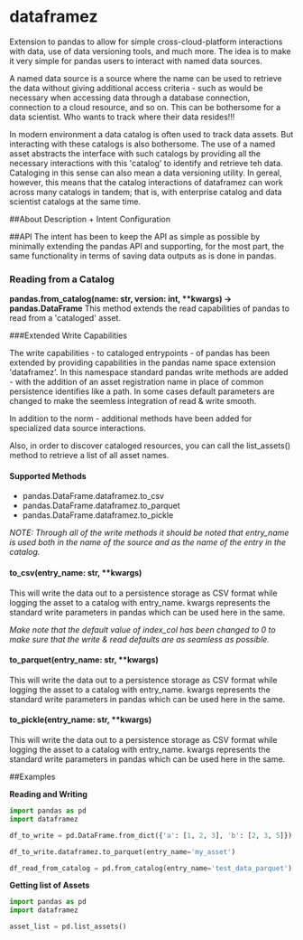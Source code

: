 <!---
# Modifications © 2020 Hashmap, Inc
#
# Licensed under the Apache License, Version 2.0 (the "License");
# you may not use this file except in compliance with the License.
# You may obtain a copy of the License at
#
#     http://www.apache.org/licenses/LICENSE-2.0
#
# Unless required by applicable law or agreed to in writing, software
# distributed under the License is distributed on an "AS IS" BASIS,
# WITHOUT WARRANTIES OR CONDITIONS OF ANY KIND, either express or implied.
# See the License for the specific language governing permissions and
# limitations under the License.
-->
# dataframez

Extension to pandas to allow for simple cross-cloud-platform interactions with data, use of data versioning tools, and much more. The idea is to make it very simple for pandas users to interact with named data sources. 

A named data source is a source where the name can be used to retrieve the data without giving additional access criteria - such as would be necessary when accessing data through a database connection, connection to a cloud resource, and so on. This can be bothersome for a data scientist. Who wants to track where their data resides!!!

In modern environment a data catalog is often used to track data assets. But interacting with these catalogs is also bothersome. The use of a named asset abstracts the interface with such catalogs by providing all the necessary interactions with this 'catalog' to identify and retrieve teh data. Cataloging in this sense can also mean a data versioning utility. In gereal, however, this means that the catalog interactions of dataframez can work across many catalogs in tandem; that is, with enterprise catalog and data scientist catalogs at the same time. 

##About
Description + Intent
Configuration

##API
The intent has been to keep the API as simple as possible by minimally extending the pandas API and supporting, for the most part, the same functionality in terms of saving data outputs as is done in pandas.

### Reading from a Catalog
__pandas.from_catalog(name: str, version: int, **kwargs) -> pandas.DataFrame__
This method extends the read capabilities of pandas to read from a 'cataloged' asset. 

###Extended Write Capabilities

The write capabilities - to cataloged entrypoints - of pandas has been extended by providing capabilities in the pandas name space extension 'dataframez'. In this namespace standard pandas write methods are added - with the addition of an asset registration name in place of common persistence identifies like a path. In some cases default parameters are changed to make the seemless integration of read & write smooth.

In addition to the norm - additional methods have been added for specialized data source interactions.

Also, in order to discover cataloged resources, you can call the list_assets() method to retrieve a list of all asset names.
#### Supported Methods
* pandas.DataFrame.dataframez.to_csv
* pandas.DataFrame.dataframez.to_parquet
* pandas.DataFrame.dataframez.to_pickle

*NOTE: Through all of the write methods it should be noted that entry_name is used both in the name of the source and as the name of the entry in the catalog.*
#### to_csv(entry_name: str, **kwargs)
This will write the data out to a persistence storage as CSV format while logging the asset to a catalog with entry_name. kwargs represents the standard write parameters in pandas which can be used here in the same. 

*Make note that the default value of index_col has been changed to 0 to make sure that the write & read defaults are as seamless as possible.*

#### to_parquet(entry_name: str, **kwargs)
This will write the data out to a persistence storage as CSV format while logging the asset to a catalog with entry_name. kwargs represents the standard write parameters in pandas which can be used here in the same.

#### to_pickle(entry_name: str, **kwargs)
This will write the data out to a persistence storage as CSV format while logging the asset to a catalog with entry_name. kwargs represents the standard write parameters in pandas which can be used here in the same.

##Examples

__Reading and Writing__
```python
import pandas as pd 
import dataframez

df_to_write = pd.DataFrame.from_dict({'a': [1, 2, 3], 'b': [2, 3, 5]})

df_to_write.dataframez.to_parquet(entry_name='my_asset')

df_read_from_catalog = pd.from_catalog(entry_name='test_data_parquet')
```

__Getting list of Assets__
```python
import pandas as pd
import dataframez

asset_list = pd.list_assets()
```